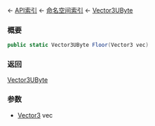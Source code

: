 ← [API索引](Api-Index) ← [命名空间索引](Namespace-Index) ← [Vector3UByte](VRageMath.Vector3UByte)

### 概要

```csharp
public static Vector3UByte Floor(Vector3 vec)
```

### 返回

[Vector3UByte](VRageMath.Vector3UByte)

### 参数

* [Vector3](VRageMath.Vector3) vec

